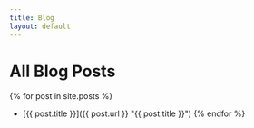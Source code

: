 ```yaml
---
title: Blog
layout: default
---
```

# All Blog Posts

{% for post in site.posts %}
- [{{ post.title }}]({{ post.url }} "{{ post.title }}")
{% endfor %}
